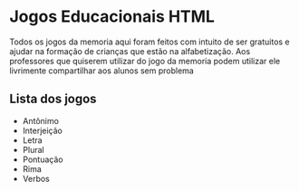 # Jogos Educacionais HTML
 Todos os jogos da memoria aqui foram feitos com intuito de ser gratuitos e ajudar na formação de crianças que estão na alfabetização.
 Aos professores que quiserem utilizar do jogo da memoria podem utilizar ele livrimente compartilhar aos alunos sem problema
## Lista dos jogos
- Antônimo
- Interjeição
- Letra
- Plural
- Pontuação
- Rima
- Verbos

